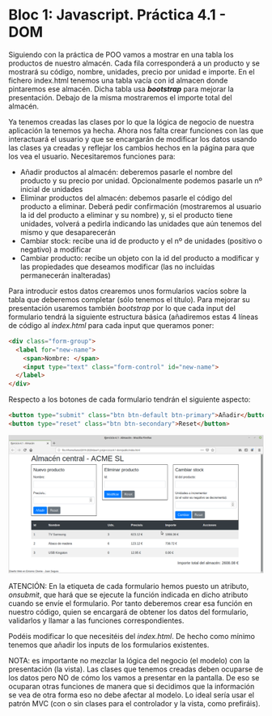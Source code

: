 # Bloc 1: Javascript. Práctica 4.1 - DOM
Siguiendo con la práctica de POO vamos a mostrar en una tabla los productos de nuestro almacén. Cada fila corresponderá a un producto y se mostrará su código, nombre, unidades, precio por unidad e importe. En el fichero index.html tenemos una tabla vacía con id almacen donde pintaremos ese almacén. Dicha tabla usa **_bootstrap_** para mejorar la presentación. Debajo de la misma mostraremos el importe total del almacén.

Ya tenemos creadas las clases por lo que la lógica de negocio de nuestra aplicación la tenemos ya hecha. Ahora nos falta crear funciones con las que interactuará el usuario y que se encargarán de modificar los datos usando las clases ya creadas y reflejar los cambios hechos en la página para que los vea el usuario. Necesitaremos funciones para:
* Añadir productos al almacén: deberemos pasarle el nombre del producto y su precio por unidad. Opcionalmente podemos pasarle un nº inicial de unidades
* Eliminar productos del almacén: debemos pasarle el código del producto a eliminar. Deberá pedir confirmación (mostraremos al usuario la id del producto a eliminar y su nombre) y, si el producto tiene unidades, volverá a pedirla indicando las unidades que aún tenemos del mismo y que desaparecerán
* Cambiar stock: recibe una id de producto y el nº de unidades (positivo o negativo) a modificar
* Cambiar producto: recibe un objeto con la id del producto a modificar y las propiedades que deseamos modificar (las no incluidas permanecerán inalteradas)

Para introducir estos datos crearemos unos formularios vacíos sobre la tabla que deberemos completar (sólo tenemos el título). Para mejorar su presentación usaremos también _bootstrap_ por lo que cada input del formulario tendrá la siguiente estructura básica (añadiremos estas 4 líneas de código al _index.html_ para cada input que queramos poner:
```html
<div class="form-group">
  <label for="new-name">
    <span>Nombre: </span>
    <input type="text" class="form-control" id="new-name">
  </label>
</div>
```

Respecto a los botones de cada formulario tendrán el siguiente aspecto:
```html
<button type="submit" class="btn btn-default btn-primary">Añadir</button>
<button type="reset" class="btn btn-secondary">Reset</button>
```
![Almacén](./img/ejer4-1.png)

ATENCIÓN: En la etiqueta de cada formulario hemos puesto un atributo, _onsubmit_, que hará que se ejecute la función indicada en dicho atributo cuando se envíe el formulario. Por tanto deberemos crear esa función en nuestro código, quien se encargará de obtener los datos del formulario, validarlos y llamar a las funciones correspondientes.

Podéis modificar lo que necesitéis del _index.html_. De hecho como mínimo tenemos que añadir los inputs de los formularios existentes.

NOTA: es importante no mezclar la lógica del negocio (el modelo) con la presentación (la vista). Las clases que tenemos creadas deben ocuparse de los datos pero NO de cómo los vamos a presentar en la pantalla. De eso se ocuparan otras funciones de manera que si decidimos que la información se vea de otra forma eso no debe afectar al modelo. Lo ideal sería usar el patrón MVC (con o sin clases para el controlador y la vista, como prefiráis).
